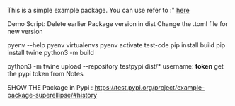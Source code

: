 This is a simple example package. You can use
refer to :" [here](https://packaging.python.org/en/latest/tutorials/packaging-projects/)

Demo Script:
Delete earlier Package version in dist
Change the .toml file for new version

pyenv --help
pyenv virtualenvs
pyenv activate test-cde
pip install build 
pip install twine
python3 -m build

python3 -m twine upload --repository testpypi dist/*
username: __token__
get the pypi token from Notes

SHOW THE Package in Pypi : https://test.pypi.org/project/example-package-superellipse/#history

